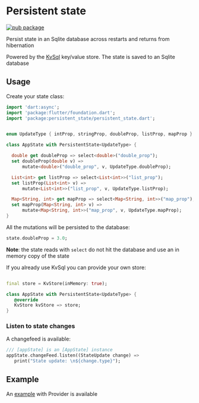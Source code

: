 # Persistent state

[![pub package](https://img.shields.io/pub/v/persistent_state.svg)](https://pub.dartlang.org/packages/persistent_state)

Persist state in an Sqlite database across restarts and returns from hibernation

Powered by the [KvSql](https://github.com/synw/kvsql) key/value store. The state is saved to an Sqlite database

## Usage

Create your state class:

   ```dart
   import 'dart:async';
   import 'package:flutter/foundation.dart';
   import 'package:persistent_state/persistent_state.dart';


   enum UpdateType { intProp, stringProp, doubleProp, listProp, mapProp }

   class AppState with PersistentState<UpdateType> {

     double get doubleProp => select<double>("double_prop");
     set doubleProp(double v) =>
         mutate<double>("double_prop", v, UpdateType.doubleProp);

     List<int> get listProp => select<List<int>>("list_prop");
     set listProp(List<int> v) =>
         mutate<List<int>>("list_prop", v, UpdateType.listProp);

     Map<String, int> get mapProp => select<Map<String, int>>("map_prop");
     set mapProp(Map<String, int> v) =>
         mutate<Map<String, int>>("map_prop", v, UpdateType.mapProp);
   }
   ```

All the mutations will be persisted to the database:

   ```dart
   state.doubleProp = 3.0;
   ```

**Note**: the state reads with `select` do not hit the database and
use an in memory copy of the state

If you already use KvSql you can provide your own store:

   ```dart

   final store = KvStore(inMemory: true);

   class AppState with PersistentState<UpdateType> {
      @override
      KvStore kvStore => store;
   }
   ```

### Listen to state changes

A changefeed is available:

   ```dart
   /// [appState] is an [AppState] instance
   appState.changeFeed.listen((StateUpdate change) =>
      print("State update: \n${change.type}");
   ```

## Example

An [example](example) with Provider is available
